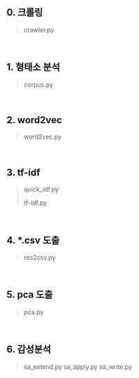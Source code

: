 ﻿## 0. 크롤링
> crawler.py
<br/>

## 1. 형태소 분석
> corpus.py
<br/>

## 2. word2vec
> word2vec.py
<br/>

## 3. tf-idf
> quick_idf.py</p>
> tf-idf.py
<br/>

## 4. *.csv 도출
> res2csv.py
<br/>

## 5. pca 도출
> pca.py
<br/>

## 6. 감성분석
> sa_extend.py
> sa_apply.py
> sa_write.py
<br/>
